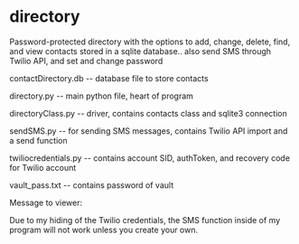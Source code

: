 # directory
Password-protected directory with the options to add, change, delete, find, and view contacts stored in a sqlite database.. also send SMS through Twilio API, and set and change password


contactDirectory.db   -- database file to store contacts

directory.py          -- main python file, heart of program

directoryClass.py     -- driver, contains contacts class and sqlite3 connection

sendSMS.py            -- for sending SMS messages, contains Twilio API import and a send function

twiliocredentials.py  -- contains account SID, authToken, and recovery code for Twilio account

vault_pass.txt        -- contains password of vault


Message to viewer:

Due to my hiding of the Twilio credentials, the SMS function inside of my program will not work unless you create your own.
